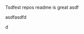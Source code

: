 Tsdfest repos readme is great asdf







asdfasdfd




d


































































































































































